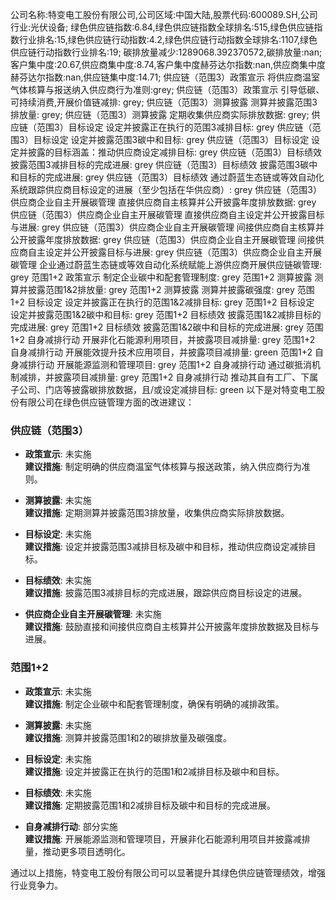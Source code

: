 公司名称:特变电工股份有限公司,公司区域:中国大陆,股票代码:600089.SH,公司行业:光伏设备;        绿色供应链指数:6.84,绿色供应链指数全球排名:515,绿色供应链指数行业排名:15,绿色供应链行动指数:4.2,绿色供应链行动指数全球排名:1107,绿色供应链行动指数行业排名:19;        碳排放量减少:1289068.392370572,碳排放量:nan;        客户集中度:20.67,供应商集中度:8.74,客户集中度赫芬达尔指数:nan,供应商集中度赫芬达尔指数:nan,供应链集中度:14.71;        供应链（范围3）政策宣示 将供应商温室气体核算与报送纳入供应商行为准则:grey;        供应链（范围3）政策宣示 引导低碳、可持续消费,开展价值链减排: grey;        供应链（范围3）测算披露 测算并披露范围3排放量: grey;        供应链（范围3）测算披露 定期收集供应商实际排放数据: grey;        供应链（范围3）目标设定 设定并披露正在执行的范围3减排目标: grey        供应链（范围3）目标设定 设定并披露范围3碳中和目标: grey        供应链（范围3）目标设定 设定并披露的目标涵盖：推动供应商设定减排目标: grey        供应链（范围3）目标绩效 披露范围3减排目标的完成进展: grey        供应链（范围3）目标绩效 披露范围3碳中和目标的完成进展: grey        供应链（范围3）目标绩效 通过蔚蓝生态链或等效自动化系统跟踪供应商目标设定的进展（至少包括在华供应商）: grey        供应链（范围3）供应商企业自主开展碳管理 直接供应商自主核算并公开披露年度排放数据: grey        供应链（范围3）供应商企业自主开展碳管理 直接供应商自主设定并公开披露目标与进展: grey        供应链（范围3）供应商企业自主开展碳管理 间接供应商自主核算并公开披露年度排放数据: grey        供应链（范围3）供应商企业自主开展碳管理 间接供应商自主设定并公开披露目标与进展: grey        供应链（范围3）供应商企业自主开展碳管理 企业通过蔚蓝生态链或等效自动化系统赋能上游供应商开展供应链碳管理: grey        范围1+2 政策宣示 制定企业碳中和配套管理制度: grey        范围1+2 测算披露 测算并披露范围1&2排放量: grey        范围1+2 测算披露 测算并披露碳强度: grey        范围1+2 目标设定 设定并披露正在执行的范围1&2减排目标: grey        范围1+2 目标设定 设定并披露范围1&2碳中和目标: grey        范围1+2 目标绩效 披露范围1&2减排目标的完成进展: grey        范围1+2 目标绩效 披露范围1&2碳中和目标的完成进展: grey        范围1+2 自身减排行动 开展非化石能源利用项目，并披露项目减排量: grey        范围1+2 自身减排行动 开展能效提升技术应用项目，并披露项目减排量: green        范围1+2 自身减排行动 开展能源监测和管理项目: grey        范围1+2 自身减排行动 通过碳抵消机制减排，并披露项目减排量: grey        范围1+2 自身减排行动 推动其自有工厂、下属子公司、门店等披露碳排放数据，且/或设定减排目标: green
以下是对特变电工股份有限公司在绿色供应链管理方面的改进建议：

### 供应链（范围3）

- **政策宣示**: 未实施  
  **建议措施**: 制定明确的供应商温室气体核算与报送政策，纳入供应商行为准则。

- **测算披露**: 未实施  
  **建议措施**: 定期测算并披露范围3排放量，收集供应商实际排放数据。

- **目标设定**: 未实施  
  **建议措施**: 设定并披露范围3减排目标及碳中和目标，推动供应商设定减排目标。

- **目标绩效**: 未实施  
  **建议措施**: 披露范围3减排目标的完成进展，跟踪供应商目标设定的进展。

- **供应商企业自主开展碳管理**: 未实施  
  **建议措施**: 鼓励直接和间接供应商自主核算并公开披露年度排放数据及目标与进展。

### 范围1+2

- **政策宣示**: 未实施  
  **建议措施**: 制定企业碳中和配套管理制度，确保有明确的减排政策。

- **测算披露**: 未实施  
  **建议措施**: 测算并披露范围1和2的碳排放量及碳强度。

- **目标设定**: 未实施  
  **建议措施**: 设定并披露正在执行的范围1和2减排目标及碳中和目标。

- **目标绩效**: 未实施  
  **建议措施**: 定期披露范围1和2减排目标及碳中和目标的完成进展。

- **自身减排行动**: 部分实施  
  **建议措施**: 开展能源监测和管理项目，开展非化石能源利用项目并披露减排量，推动更多项目透明化。

通过以上措施，特变电工股份有限公司可以显著提升其绿色供应链管理绩效，增强行业竞争力。